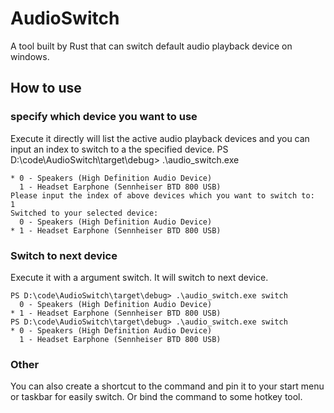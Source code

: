 # AudioSwitch
A tool built by Rust that can switch default audio playback device on windows.

## How to use
### specify which device you want to use
Execute it directly will list the active audio playback devices and you can input an index to switch to a the specified device.
PS D:\code\AudioSwitch\target\debug> .\audio_switch.exe
```
* 0 - Speakers (High Definition Audio Device)
  1 - Headset Earphone (Sennheiser BTD 800 USB)
Please input the index of above devices which you want to switch to:
1
Switched to your selected device:
  0 - Speakers (High Definition Audio Device)
* 1 - Headset Earphone (Sennheiser BTD 800 USB)
```

### Switch to next device
Execute it with a argument switch. It will switch to next device.
```
PS D:\code\AudioSwitch\target\debug> .\audio_switch.exe switch
  0 - Speakers (High Definition Audio Device)
* 1 - Headset Earphone (Sennheiser BTD 800 USB)
PS D:\code\AudioSwitch\target\debug> .\audio_switch.exe switch
* 0 - Speakers (High Definition Audio Device)
  1 - Headset Earphone (Sennheiser BTD 800 USB)
```


### Other
You can also create a shortcut to the command and pin it to your start menu or taskbar for easily switch. Or bind the command to some hotkey tool.
